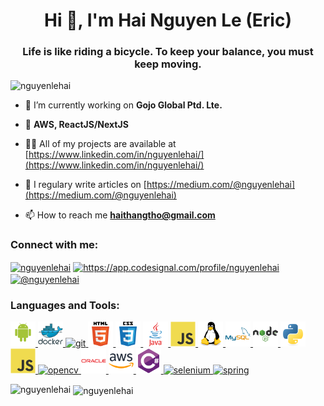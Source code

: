 <h1 align="center">Hi 👋, I'm Hai Nguyen Le (Eric)</h1>
<h3 align="center">Life is like riding a bicycle. To keep your balance, you must keep moving.</h3>

<p align="left"> <img src="https://komarev.com/ghpvc/?username=nguyenlehai&label=Profile%20views&color=0e75b6&style=flat" alt="nguyenlehai" /> </p>

- 🔭 I’m currently working on **Gojo Global Ptd. Lte.**

- 🌱 **AWS, ReactJS/NextJS**

- 👨‍💻 All of my projects are available at [https://www.linkedin.com/in/nguyenlehai/](https://www.linkedin.com/in/nguyenlehai/)

- 📝 I regulary write articles on [https://medium.com/@nguyenlehai](https://medium.com/@nguyenlehai)

- 📫 How to reach me **haithangtho@gmail.com**

<p align="left">
<h3 align="left">Connect with me:</h3>
<a href="https://linkedin.com/in/nguyenlehai" target="blank"><img align="center" src="https://cdn.jsdelivr.net/npm/simple-icons@3.0.1/icons/linkedin.svg" alt="nguyenlehai" height="30" width="40" /></a>
<a href="https://app.codesignal.com/profile/nguyenlehai" target="blank"><img align="center" src="https://cdn.jsdelivr.net/npm/simple-icons@3.0.1/icons/rss.svg" alt="https://app.codesignal.com/profile/nguyenlehai" height="30" width="40" /></a>
<a href="https://medium.com/@nguyenlehai" target="blank"><img align="center" src="https://cdn.jsdelivr.net/npm/simple-icons@3.0.1/icons/medium.svg" alt="@nguyenlehai" height="30" width="40" /></a>
</p>

<h3 align="left">Languages and Tools:</h3>
<p align="left">
    <a href="https://developer.android.com" target="_blank"> <img src="https://raw.githubusercontent.com/devicons/devicon/master/icons/android/android-original-wordmark.svg" alt="android" width="40" height="40" /> </a>
    <a href="https://www.docker.com/" target="_blank"> <img src="https://raw.githubusercontent.com/devicons/devicon/master/icons/docker/docker-original-wordmark.svg" alt="docker" width="40" height="40" /> </a>
    <a href="https://git-scm.com/" target="_blank"> <img src="https://www.vectorlogo.zone/logos/git-scm/git-scm-icon.svg" alt="git" width="40" height="40" /> </a>
    <a href="https://www.w3.org/html/" target="_blank"> <img src="https://raw.githubusercontent.com/devicons/devicon/master/icons/html5/html5-original-wordmark.svg" alt="html5" width="40" height="40" /> </a>
    <a href="https://www.w3schools.com/css/" target="_blank"> <img src="https://raw.githubusercontent.com/devicons/devicon/master/icons/css3/css3-original-wordmark.svg" alt="css3" width="40" height="40" /> </a>
    <a href="https://www.java.com" target="_blank"> <img src="https://github.com/devicons/devicon/blob/master/icons/java/java-original-wordmark.svg" alt="java" width="40" height="40" /> </a>
    <a href="https://developer.mozilla.org/en-US/docs/Web/JavaScript" target="_blank">
        <img src="https://raw.githubusercontent.com/devicons/devicon/master/icons/javascript/javascript-original.svg" alt="javascript" width="40" height="40" />
    </a>
    <a href="https://www.linux.org/" target="_blank"> <img src="https://raw.githubusercontent.com/devicons/devicon/master/icons/linux/linux-original.svg" alt="linux" width="40" height="40" /> </a>
    <a href="https://www.mysql.com/" target="_blank"> <img src="https://raw.githubusercontent.com/devicons/devicon/master/icons/mysql/mysql-original-wordmark.svg" alt="mysql" width="40" height="40" /> </a>
    <a href="https://nodejs.org" target="_blank"> <img src="https://raw.githubusercontent.com/devicons/devicon/master/icons/nodejs/nodejs-original-wordmark.svg" alt="nodejs" width="40" height="40" /> </a>
    <a href="https://www.python.org" target="_blank"> <img src="https://raw.githubusercontent.com/devicons/devicon/master/icons/python/python-original.svg" alt="python" width="40" height="40" /> </a>
    <a href="https://developer.mozilla.org/en-US/docs/Web/JavaScript" target="_blank"> <img src="https://github.com/devicons/devicon/blob/master/icons/javascript/javascript-original.svg" alt="javascript" width="40" height="40" /> </a>
	<a href="https://opencv.org/" target="_blank"> <img src="https://www.vectorlogo.zone/logos/opencv/opencv-icon.svg" alt="opencv" width="40" height="40" /> </a>
    <a href="https://www.oracle.com/" target="_blank"> <img src="https://github.com/devicons/devicon/blob/master/icons/oracle/oracle-original.svg" alt="oracle" width="40" height="40" /> </a>
	<a href="https://aws.amazon.com" target="_blank"> <img src="https://github.com/devicons/devicon/blob/master/icons/amazonwebservices/amazonwebservices-original-wordmark.svg" alt="aws" width="40" height="40" /> </a>
	<a href="https://www.w3schools.com/cs/" target="_blank"> <img src="https://github.com/devicons/devicon/blob/master/icons/csharp/csharp-original.svg" alt="csharp" width="40" height="40" /> </a>     
    <a href="https://www.selenium.dev" target="_blank"> <img src="https://raw.githubusercontent.com/detain/svg-logos/780f25886640cef088af994181646db2f6b1a3f8/svg/selenium-logo.svg" alt="selenium" width="40" height="40" /> </a>
    <a href="" target="_blank"> <img src="https://www.vectorlogo.zone/logos/springio/springio-icon.svg" alt="spring" width="40" height="40" /> </a>
</p>


<p><img align="left" src="https://github-readme-stats.vercel.app/api/top-langs/?username=nguyenlehai&layout=compact" alt="nguyenlehai" /></p>

<p>&nbsp;<img align="center" src="https://github-readme-stats.vercel.app/api?username=nguyenlehai&show_icons=true" alt="nguyenlehai" /></p>
